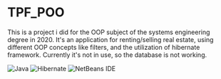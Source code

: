 # TPF_POO
This is a project i did for the OOP subject of the systems engineering degree in 2020.
It's an application for renting/selling real estate, using different OOP concepts like filters, and the utilization of hibernate framework.
Currently it's not in use, so the database is not working.

![Java](https://img.shields.io/badge/java-%23ED8B00.svg?style=for-the-badge&logo=openjdk&logoColor=white)
![Hibernate](https://img.shields.io/badge/Hibernate-59666C?style=for-the-badge&logo=Hibernate&logoColor=white)
![NetBeans IDE](https://img.shields.io/badge/NetBeansIDE-1B6AC6.svg?style=for-the-badge&logo=apache-netbeans-ide&logoColor=white)
